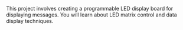 This project involves creating a programmable LED display board for displaying messages.
You will learn about LED matrix control and data display techniques.
